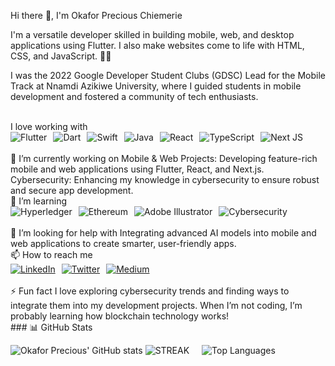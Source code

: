 Hi there 👋, I'm Okafor Precious Chiemerie

I'm a versatile developer skilled in building mobile, web, and desktop applications using Flutter. I also make websites come to life with HTML, CSS, and JavaScript. 🕺🏽

I was the 2022 Google Developer Student Clubs (GDSC) Lead for the Mobile Track at Nnamdi Azikiwe University, where I guided students in mobile development and fostered a community of tech enthusiasts.

<br>
I love working with
<div style="display: flex; flex-wrap: wrap; gap: 10px;"> <img src="https://img.shields.io/badge/flutter-%2302569B.svg?style=for-the-badge&logo=flutter&logoColor=white" alt="Flutter"/> <img src="https://img.shields.io/badge/dart-%230175C2.svg?style=for-the-badge&logo=dart&logoColor=white" alt="Dart"/> <img src="https://img.shields.io/badge/swift-%23FA7343.svg?style=for-the-badge&logo=swift&logoColor=white" alt="Swift"/> <img src="https://img.shields.io/badge/java-%23ED8B00.svg?style=for-the-badge&logo=java&logoColor=white" alt="Java"/> <img src="https://img.shields.io/badge/react-%2320232a.svg?style=for-the-badge&logo=react&logoColor=%2361DAFB" alt="React"/> <img src="https://img.shields.io/badge/typescript-%23007ACC.svg?style=for-the-badge&logo=typescript&logoColor=white" alt="TypeScript"/> <img src="https://img.shields.io/badge/Next-black?style=for-the-badge&logo=next.js&logoColor=white" alt="Next JS"/> </div> <br>
🔭 I’m currently working on
Mobile & Web Projects: Developing feature-rich mobile and web applications using Flutter, React, and Next.js.
Cybersecurity: Enhancing my knowledge in cybersecurity to ensure robust and secure app development.
<br>
🌱 I’m learning
<div style="display: flex; flex-wrap: wrap; gap: 10px;"> <img src="https://img.shields.io/badge/hyperledger-2F3134?style=for-the-badge&logo=hyperledger&logoColor=white" alt="Hyperledger"/> <img src="https://img.shields.io/badge/ethereum-3C3C3D?style=for-the-badge&logo=ethereum&logoColor=white" alt="Ethereum"/> <img src="https://img.shields.io/badge/adobe%20illustrator-%23FF9A00.svg?style=for-the-badge&logo=adobe%20illustrator&logoColor=white" alt="Adobe Illustrator"/> <img src="https://img.shields.io/badge/cybersecurity-%2343853D.svg?style=for-the-badge&logo=cybersecurity&logoColor=white" alt="Cybersecurity"/> </div> <br>
🤔 I’m looking for help with
Integrating advanced AI models into mobile and web applications to create smarter, user-friendly apps.
<br>
📫 How to reach me
<div style="display: flex; flex-wrap: wrap; gap: 10px;"> <a href="https://www.linkedin.com/in/precious-okafor/"> <img src="https://img.shields.io/badge/linkedin-%230077B5.svg?style=for-the-badge&logo=linkedin&logoColor=white" alt="LinkedIn"/> </a> <a href="https://twitter.com/okafor_chiemerie"> <img src="https://img.shields.io/badge/twitter-%231DA1F2.svg?style=for-the-badge&logo=Twitter&logoColor=white" alt="Twitter"/> </a> <a href="https://medium.com/@preciousokafor"> <img src="https://img.shields.io/badge/Medium-12100E?style=for-the-badge&logo=medium&logoColor=white" alt="Medium"/> </a> </div> <br>
⚡ Fun fact
I love exploring cybersecurity trends and finding ways to integrate them into my development projects.
When I’m not coding, I’m probably learning how blockchain technology works!
<br>
### 📊 GitHub Stats

<div style="display: flex; flex-wrap: wrap; gap: 20px;">

  <!-- GitHub Stats Card -->
  ![Okafor Precious' GitHub stats](https://github-readme-stats.vercel.app/api?username=bisecto&show_icons=true&theme=radical)
  ![STREAK](https://github-readme-streak-stats.herokuapp.com/?user=bisecto&theme=default&hide_border=true)
  <!-- Top Languages Card -->
  ![Top Languages](https://github-readme-stats.vercel.app/api/top-langs/?username=bisecto&layout=compact&theme=radical)

</div>
<div style="display: flex; flex-wrap: wrap; gap: 20px;">
</div>
